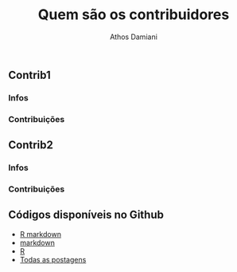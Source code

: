 ﻿---
license: Creative Commons BY-SA
author: Athos Damiani
title: "Quem são os contribuidores"
categories: [Mais]
radasCat: Mais
tags: [Mais, contribuidores]
---
  


  
Contrib1
----------
  
### Infos
  

  
### Contribuições
  
  
  
Contrib2
----------
  
### Infos
  
  
  
### Contribuições

Códigos disponíveis no Github <i class="fa fa-github"></i>
----------------------------------------------

- [R markdown](https://github.com/R-adas/R-adas-source/blob/gh-pages/Rmd/Contribuidores.Rmd)
- [markdown](https://github.com/R-adas/R-adas-source/blob/gh-pages/md/Contribuidores.md)
- [R](https://github.com/R-adas/R-adas-source//blob/gh-pages/R/Contribuidores.R)
- [Todas as postagens](https://github.com/R-adas/R-adas-source/)
 